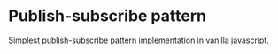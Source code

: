 # Publish-subscribe pattern

Simplest publish-subscribe pattern implementation in vanilla javascript.